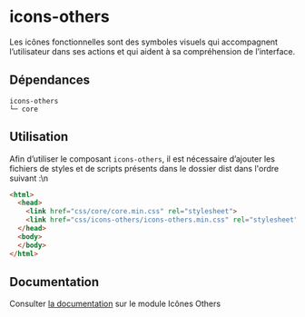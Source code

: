 # icons-others

Les icônes fonctionnelles sont des symboles visuels qui accompagnent l’utilisateur dans ses actions et qui aident à sa compréhension de l’interface.

## Dépendances
```shell
icons-others
└─ core
```

## Utilisation
Afin d’utiliser le composant `icons-others`, il est nécessaire d’ajouter les fichiers de styles et de scripts présents dans le dossier dist dans l'ordre suivant :\n
```html
<html>
  <head>
    <link href="css/core/core.min.css" rel="stylesheet">
    <link href="css/icons-others/icons-others.min.css" rel="stylesheet">
  </head>
  <body>
  </body>
</html>
```

## Documentation

Consulter [la documentation](https://www.systeme-de-design.gouv.fr/elements-d-interface/fondamentaux-techniques/icone) sur le module Icônes Others